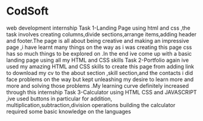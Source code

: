 # CodSoft
web development internship
Task 1-Landing Page using html and css ,the task involves creating columns,divide sections,arrange items,adding header and footer.The page is all about being creative and making an impressive page ,i have learnt many things on the way as i was creating this page css has so much things to be explored on .In the end ive come up with a basic landing page using all my HTML and CSS skills 
Task 2-Portfolio again ive used my amazing HTML and CSS skills to create this page from adding link to download my cv to the about section ,skill section,and the contacts
i did face problems on the way but kept unleashing my desire to learn more and more and solving those problems .My learning curve definitely increased through this internship
Task 3-Calculator using HTML CSS and JAVASCRIPT ,ive used buttons in particular for addition, multiplication,subtraction,division operations building the calculator required some basic knowledge on the languages
